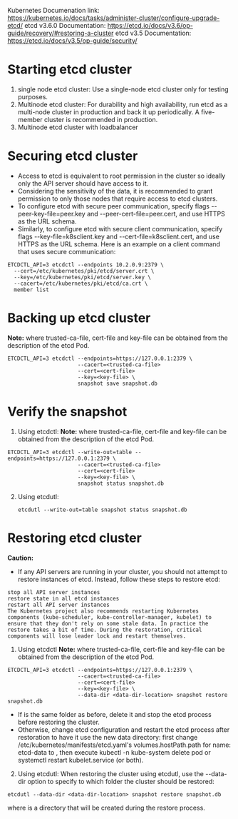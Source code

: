 Kubernetes Documenation link: https://kubernetes.io/docs/tasks/administer-cluster/configure-upgrade-etcd/
etcd v3.6.0 Documentation: https://etcd.io/docs/v3.6/op-guide/recovery/#restoring-a-cluster
etcd v3.5 Documentation: https://etcd.io/docs/v3.5/op-guide/security/

# Starting etcd cluster
1. single node etcd cluster: Use a single-node etcd cluster only for testing purposes.
2. Multinode etcd cluster: For durability and high availability, run etcd as a multi-node cluster in production and back it up periodically.
   A five-member cluster is recommended in production.
3. Multinode etcd cluster with loadbalancer


# Securing etcd cluster
- Access to etcd is equivalent to root permission in the cluster so ideally only the API server should have access to it.
- Considering the sensitivity of the data, it is recommended to grant permission to only those nodes that require access to etcd clusters.
- To configure etcd with secure peer communication, specify flags --peer-key-file=peer.key and --peer-cert-file=peer.cert, and use HTTPS as the URL schema.
- Similarly, to configure etcd with secure client communication, specify flags --key-file=k8sclient.key and --cert-file=k8sclient.cert, and use HTTPS as the URL schema. Here is an example on a client command that uses secure communication:
```
ETCDCTL_API=3 etcdctl --endpoints 10.2.0.9:2379 \
  --cert=/etc/kubernetes/pki/etcd/server.crt \
  --key=/etc/kubernetes/pki/etcd/server.key \
  --cacert=/etc/kubernetes/pki/etcd/ca.crt \
  member list
```

# Backing up etcd cluster
<b>Note:</b> where trusted-ca-file, cert-file and key-file can be obtained from the description of the etcd Pod.
```
ETCDCTL_API=3 etcdctl --endpoints=https://127.0.0.1:2379 \
                      --cacert=<trusted-ca-file>
                      --cert=<cert-file>
                      --key=<key-file> \
                      snapshot save snapshot.db

```

# Verify the snapshot
1. Using etcdctl:
<b>Note:</b> where trusted-ca-file, cert-file and key-file can be obtained from the description of the etcd Pod.
```
ETCDCTL_API=3 etcdctl --write-out=table --endpoints=https://127.0.0.1:2379 \
                      --cacert=<trusted-ca-file>
                      --cert=<cert-file>
                      --key=<key-file> \
                      snapshot status snapshot.db 

```
2. Using etcdutl:
   ```
   etcdutl --write-out=table snapshot status snapshot.db 
   ```

# Restoring etcd cluster
<b>Caution:</b>
- If any API servers are running in your cluster, you should not attempt to restore instances of etcd. Instead, follow these steps to restore etcd:
```
stop all API server instances
restore state in all etcd instances
restart all API server instances
The Kubernetes project also recommends restarting Kubernetes components (kube-scheduler, kube-controller-manager, kubelet) to ensure that they don't rely on some stale data. In practice the restore takes a bit of time. During the restoration, critical components will lose leader lock and restart themselves.
```

1. Using etcdctl
<b>Note:</b> where trusted-ca-file, cert-file and key-file can be obtained from the description of the etcd Pod.
```
ETCDCTL_API=3 etcdctl --endpoints=https://127.0.0.1:2379 \
                      --cacert=<trusted-ca-file>
                      --cert=<cert-file>
                      --key=<key-file> \
                      --data-dir <data-dir-location> snapshot restore snapshot.db

```
- If <data-dir-location> is the same folder as before, delete it and stop the etcd process before restoring the cluster. 
- Otherwise, change etcd configuration and restart the etcd process after restoration to have it use the new data directory: first change /etc/kubernetes/manifests/etcd.yaml's volumes.hostPath.path for name: etcd-data to <data-dir-location>, then execute kubectl -n kube-system delete pod <name-of-etcd-pod> or systemctl restart kubelet.service (or both).

2. Using etcdutl:
When restoring the cluster using etcdutl, use the --data-dir option to specify to which folder the cluster should be restored:
```
etcdutl --data-dir <data-dir-location> snapshot restore snapshot.db
```
where <data-dir-location> is a directory that will be created during the restore process.
